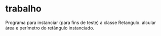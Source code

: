 # trabalho
Programa para instanciar (para fins de teste) a classe Retangulo. alcular área e perímetro do retângulo instanciado.
